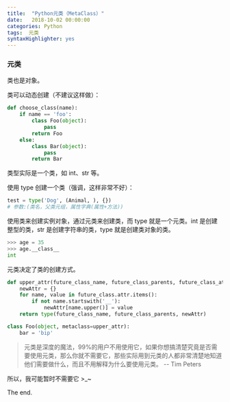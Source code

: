 ```yaml
---
title:  "Python元类（MetaClass）"
date:   2018-10-02 00:00:00
categories: Python
tags:  元类
syntaxHighlighter: yes
---
```


### 元类

类也是对象。

类可以动态创建（不建议这样做）：

```python
def choose_class(name):
    if name == 'foo':
        class Foo(object):
            pass
        return Foo
    else:
        class Bar(object):
            pass
        return Bar
```

类型实际是一个类，如 int、str 等。

<!--more-->

使用 type 创建一个类（强调，这样非常不好）：

```Python
test = type('Dog', (Animal, ), {})
# 参数:(类名，父类元组，属性字典(属性+方法))
```

使用类来创建实例对象，通过元类来创建类，而 type 就是一个元类。int 是创建整型的类，str 是创建字符串的类，type 就是创建类对象的类。

```python
>>> age = 35
>>> age.__class__
int
```



元类决定了类的创建方式。

```python
def upper_attr(future_class_name, future_class_parents, future_class_attr):
    newAttr = {}
    for name, value in future_class.attr.items():
        if not name.startswith('__'):
            newAttr[name.upper()] = value
    return type(future_class_name, future_class_parents, newAttr)

class Foo(object, metaclass=upper_attr):
    bar = 'bip'
```



> 元类是深度的魔法，99%的用户不用使用它，如果你想搞清楚究竟是否需要使用元类，那么你就不需要它，那些实际用到元类的人都非常清楚地知道他们需要做什么，而且不用解释为什么要使用元类。 -- Tim Peters



所以，我可能暂时不需要它 >_~

The end.
